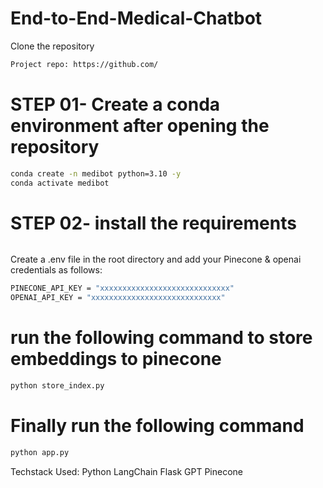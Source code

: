 # End-to-End-Medical-Chatbot
Clone the repository
```bash
Project repo: https://github.com/
```  
# STEP 01- Create a conda environment after opening the repository
```bash
conda create -n medibot python=3.10 -y
conda activate medibot
```
# STEP 02- install the requirements
```bash pip install -r requirements.txt
```
Create a .env file in the root directory and add your Pinecone & openai credentials as follows:
```bash
PINECONE_API_KEY = "xxxxxxxxxxxxxxxxxxxxxxxxxxxxx"
OPENAI_API_KEY = "xxxxxxxxxxxxxxxxxxxxxxxxxxxxx"
```
# run the following command to store embeddings to pinecone
```bash 
python store_index.py
```
# Finally run the following command
```bash
python app.py
```



Techstack Used:
Python
LangChain
Flask
GPT
Pinecone
